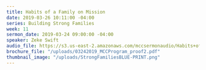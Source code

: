 ```yaml
---
title: Habits of a Family on Mission
date: 2019-03-26 10:11:00 -04:00
series: Building Strong Families
week: 11
sermon_date: 2019-03-24 09:00:00 -04:00
speaker: Zeke Swift
audio_file: https://s3.us-east-2.amazonaws.com/mccsermonaudio/Habits+of+Family+on+Mission.lite.mp3
brochure_file: "/uploads/03242019_MCCProgram_proof2.pdf"
thumbnail_image: "/uploads/StrongFamiliesBLUE-PRINT.png"
---
```


